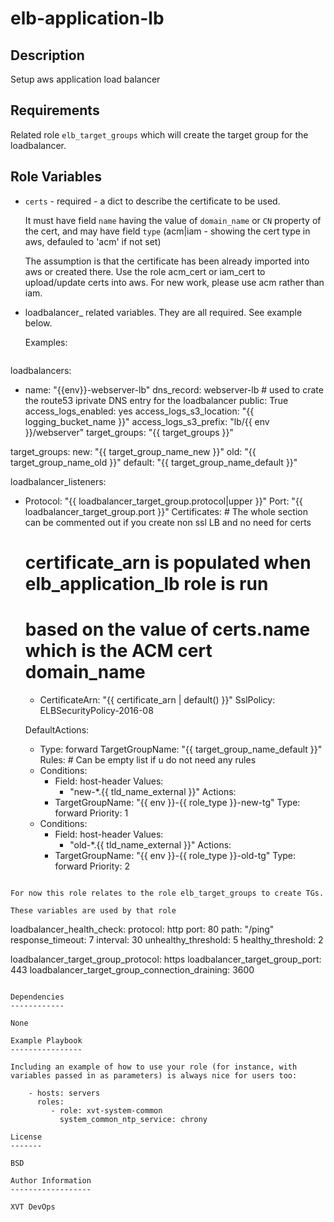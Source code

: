 elb-application-lb
=================

Description
------------

Setup aws application load balancer

Requirements
------------

Related role `elb_target_groups` which will create the target group for the loadbalancer. 


Role Variables
--------------

* `certs` - required - a dict to describe the certificate to be used. 

  It must have field `name` having the value of `domain_name` or `CN` property
  of the cert, and may have field `type` (acm|iam - showing the cert type in
  aws, defauled to 'acm' if not set)

  The assumption is that the certificate has been already imported into aws or
  created there. Use the role acm_cert or iam_cert to upload/update certs into
  aws. For new work, please use acm rather than iam.


* loadbalancer_ related variables. They are all required. See example below.

  Examples:
  ```
loadbalancers:
  - name: "{{env}}-webserver-lb"
    dns_record: webserver-lb # used to crate the route53 iprivate DNS entry for the loadbalancer
    public: True
    access_logs_enabled: yes
    access_logs_s3_location: "{{ logging_bucket_name }}"
    access_logs_s3_prefix: "lb/{{ env }}/webserver"
    target_groups: "{{ target_groups }}"

target_groups:
  new: "{{ target_group_name_new }}"
  old: "{{ target_group_name_old }}"
  default: "{{ target_group_name_default }}"

loadbalancer_listeners:
  - Protocol: "{{ loadbalancer_target_group.protocol|upper }}"
    Port: "{{ loadbalancer_target_group.port }}"
    Certificates: # The whole section can be commented out if you create non ssl LB and no need for certs
      # certificate_arn is populated when elb_application_lb role is run
      # based on the value of certs.name which is the ACM cert domain_name
      - CertificateArn: "{{ certificate_arn | default() }}"
    SslPolicy: ELBSecurityPolicy-2016-08

    DefaultActions:
      - Type: forward
        TargetGroupName: "{{ target_group_name_default }}"
    Rules: #  Can be empty list if u do not need any rules
      - Conditions:
          - Field: host-header
            Values:
              - "new-*.{{ tld_name_external }}"
        Actions:
          - TargetGroupName: "{{ env }}-{{ role_type }}-new-tg"
            Type: forward
        Priority: 1
      - Conditions:
          - Field: host-header
            Values:
              - "old-*.{{ tld_name_external }}"
        Actions:
          - TargetGroupName: "{{ env }}-{{ role_type }}-old-tg"
            Type: forward
        Priority: 2

  ```

For now this role relates to the role elb_target_groups to create TGs. 

These variables are used by that role

```
loadbalancer_health_check:
  protocol: http
  port: 80
  path: "/ping"
  response_timeout: 7
  interval: 30
  unhealthy_threshold: 5
  healthy_threshold: 2

loadbalancer_target_group_protocol: https
loadbalancer_target_group_port: 443
loadbalancer_target_group_connection_draining: 3600

```

Dependencies
------------

None

Example Playbook
----------------

Including an example of how to use your role (for instance, with variables passed in as parameters) is always nice for users too:

    - hosts: servers
      roles:
         - role: xvt-system-common
           system_common_ntp_service: chrony

License
-------

BSD

Author Information
------------------

XVT DevOps
